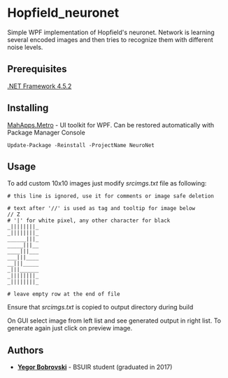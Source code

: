# Hopfield_neuronet
Simple WPF implementation of Hopfield's neuronet. Network is learning several encoded images and then tries to recognize them with different noise levels.

## Prerequisites
[.NET Framework 4.5.2](https://www.microsoft.com/en-us/download/details.aspx?id=42643)  

## Installing
[MahApps.Metro](http://mahapps.com/) - UI toolkit for WPF. Can be restored automatically with Package Manager Console
```
Update-Package -Reinstall -ProjectName NeuroNet
```

## Usage
To add custom 10x10 images just modify *srcimgs.txt* file as following:
```
# this line is ignored, use it for comments or image safe deletion  
  
# text after '//' is used as tag and tooltip for image below
// Z  
# '|' for white pixel, any other character for black
_||||||||_  
_||||||||_  
______|||_  
_____|||__  
____|||___  
___|||____  
__|||_____  
_|||______  
_||||||||_  
_||||||||_  

# leave empty row at the end of file
```
Ensure that *srcimgs.txt* is copied to output directory during build  

On GUI select image from left list and see generated output in right list. To generate again just click on preview image.

## Authors
* [**Yegor Bobrovski**](https://github.com/YegorBobrovski) - BSUIR student (graduated in 2017)